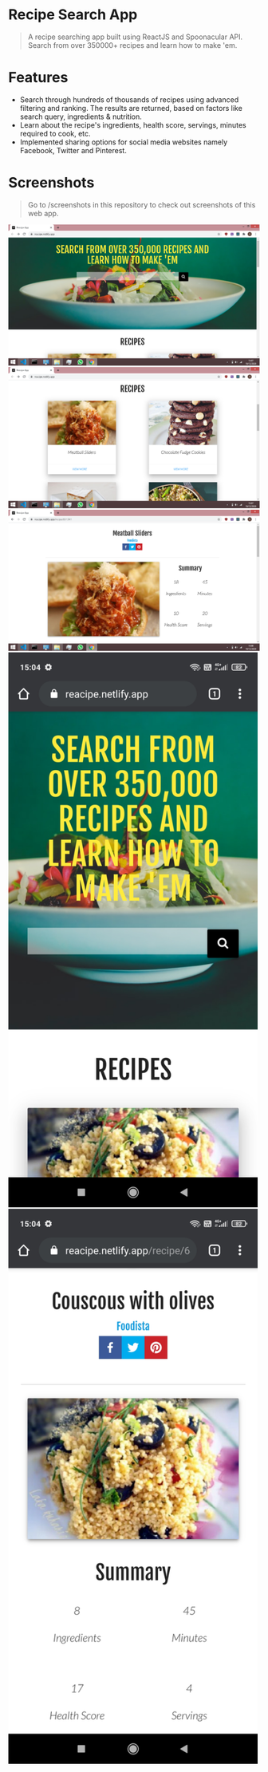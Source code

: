 # Recipe Search App

> A recipe searching app built using ReactJS and Spoonacular API. Search from over 350000+ recipes and learn how to make 'em.

# Features

* Search through hundreds of thousands of recipes using advanced filtering and ranking. The results are returned, based on factors like search query, ingredients & nutrition.
* Learn about the recipe's ingredients, health score, servings, minutes required to cook, etc. 
* Implemented sharing options for social media websites namely Facebook, Twitter and Pinterest.

# Screenshots

> Go to /screenshots in this repository to check out screenshots of this web app.

<p float="left">
<img src="https://github.com/suriyaakumar/react-recipe-app/blob/main/screenshots/pc-1.png" width="700"/>
<img src="https://github.com/suriyaakumar/react-recipe-app/blob/main/screenshots/pc-2.png" width="700"/>
<img src="https://github.com/suriyaakumar/react-recipe-app/blob/main/screenshots/pc-3.png" width="700"/>  
<img src="https://github.com/suriyaakumar/react-recipe-app/blob/main/screenshots/mobile-1.jpg" width="500"/>
<img src="https://github.com/suriyaakumar/react-recipe-app/blob/main/screenshots/mobile-2.jpg" width="500"/>
</p>          

